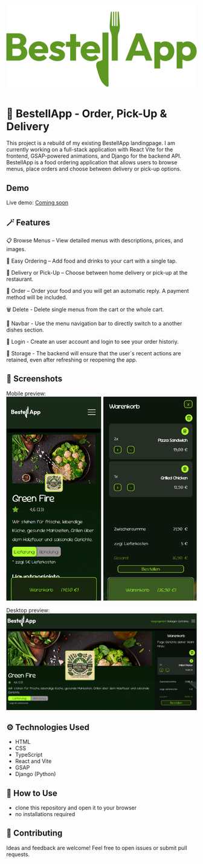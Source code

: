 ![Logo](./public/statics/images/bestellapp-logo-green.png)

# 🥙 BestellApp - Order, Pick-Up & Delivery

This project is a rebuild of my existing BestellApp landingpage. I am currently working on a full-stack application with React Vite for the frontend, GSAP-powered animations, and Django for the backend API. <br>
BestellApp is a food ordering application that allows users to browse menus, place orders and choose between delivery or pick-up options.

## Demo

Live demo: [Coming soon](https://michelle-bit-web.github.io/bestell-app)

## 🪄 Features

📋 Browse Menus – View detailed menus with descriptions, prices, and images.

🛒 Easy Ordering – Add food and drinks to your cart with a single tap.

🚗 Delivery or Pick-Up – Choose between home delivery or pick-up at the restaurant.

📨 Order – Order your food and you will get an automatic reply. A payment method will be included.

🗑️ Delete - Delete single menus from the cart or the whole cart.

🔎 Navbar - Use the menu navigation bar to directly switch to a another dishes section.

👤 Login - Create an user account and login to see your order historiy.

🧠 Storage - The backend will ensure that the user´s recent actions are retained, even after refreshing or reopening the app. 

## 📸 Screenshots

Mobile preview:
![App Board](./public/statics/images/preview-mobile.png)

Desktop preview:
![App Board](./public/statics/images/preview-desktop.png)

## ⚙️ Technologies Used

- HTML
- CSS
- TypeScript
- React and Vite
- GSAP
- Django (Python)

## 🫳 How to Use

- clone this repository and open it to your browser
- no installations required

## 🤝 Contributing

Ideas and feedback are welcome! Feel free to open issues or submit pull requests.